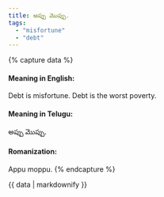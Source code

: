 ```yaml
---
title: అప్పు మొప్పు.
tags:
  - "misfortune"
  - "debt"
---
```


{% capture data %}
#### Meaning in English:
Debt is misfortune.
Debt is the worst poverty.

#### Meaning in Telugu:
అప్పు మొప్పు.

#### Romanization:
Appu moppu.
{% endcapture %}

{{ data | markdownify }}

